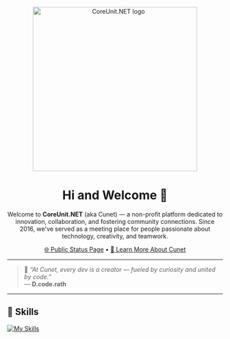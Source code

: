 <p align="center">
  <img alt="CoreUnit.NET logo" src="https://github.com/CoreUnitNET/CoreUnitNET/blob/main/colored-cunet-logo-black.gif?raw=true" width="384px">
</p>

<h1 align="center">Hi and Welcome 👋</h1>

<p align="center">
  Welcome to <strong>CoreUnit.NET</strong> (aka Cunet) — a non-profit platform dedicated to innovation, collaboration, and fostering community connections.  
  Since 2016, we've served as a meeting place for people passionate about technology, creativity, and teamwork.
</p>

<p align="center">
  <a href="https://status.coreunit.net">🌐 Public Status Page</a> • 
  <a href="https://coreunit.net/about/">📖 Learn More About Cunet</a>
</p>

---

> 🧠 *“At Cunet, every dev is a creator — fueled by curiosity and united by code.”*  
> — **D.code.rath**

---

## 🔧 Skills

[![My Skills](https://skillicons.dev/icons?i=js,html,css,bootstrap,cpp,figma,github,mongodb,nextjs,py,react,stackoverflow,tailwind,ts,vscode,bash,linux,powershell,kali,python&perline=16)](https://skillicons.dev)
